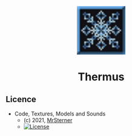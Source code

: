 <div align="center">

<img alt="Thermus Icon" src="src/main/resources/assets/thermus/icon.png" width="128">

# Thermus

</div>


## Licence

* Code, Textures, Models and Sounds
    - (c) 2021, [MrSterner]
    - [![License](https://img.shields.io/badge/License-MIT%201.0-cyan.svg?style=flat-square)](https://opensource.org/licenses/MIT)


[mrsterner]: https://github.com/mrsterner